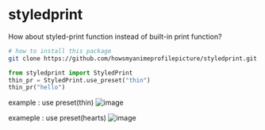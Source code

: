 # styledprint
How about styled-print function instead of built-in print function?
```zsh
# how to install this package
git clone https://github.com/howsmyanimeprofilepicture/styledprint.git
```


```python
from styledprint import StyledPrint
thin_pr = StyledPrint.use_preset("thin")
thin_pr("hello")
```


example : use preset(thin)
![image](https://user-images.githubusercontent.com/75282888/145711410-98da1a1d-f409-4015-a7d7-c0bb616cecca.png)


exameple : use preset(hearts)
![image](https://user-images.githubusercontent.com/75282888/145711400-94fd36a2-27f6-4f0a-82ea-6b549f7cba14.png)
